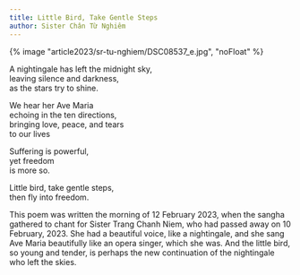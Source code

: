 ```yaml
---
title: Little Bird, Take Gentle Steps
author: Sister Chân Từ Nghiêm
---
```


{% image "article2023/sr-tu-nghiem/DSC08537_e.jpg", "noFloat" %}
<!-- {% image "article2023/sr-tu-nghiem/DSC_0879_e_crop.JPG", "noFloat" %} -->

<div class="verse">
<p>A nightingale has left the midnight sky,<br/>
leaving silence and darkness,<br/>
as the stars try to shine.</p>

<p>We hear her Ave Maria<br/>
echoing in the ten directions,<br/>
bringing love, peace, and tears<br/>
to our lives</p>

<p>Suffering is powerful,<br/>
yet freedom<br/>
is more so.</p>

<p>Little bird, take gentle steps,<br/>
then fly into freedom.</p></div>

This poem was written the morning of 12 February 2023, when the sangha gathered to chant for Sister Trang Chanh Niem, who had passed away on 10 February, 2023. She had a beautiful voice, like a nightingale, and she sang Ave Maria beautifully like an opera singer, which she was. And the little bird, so young and tender, is perhaps the new continuation of the nightingale who left the skies.